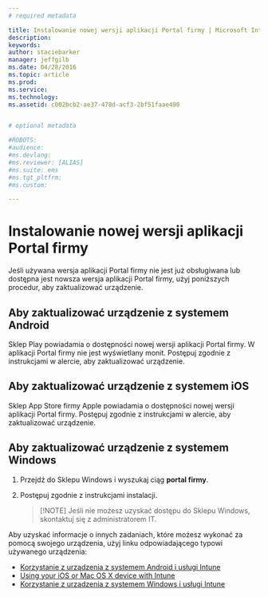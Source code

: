 ```yaml
---
# required metadata

title: Instalowanie nowej wersji aplikacji Portal firmy | Microsoft Intune
description:
keywords:
author: staciebarker
manager: jeffgilb
ms.date: 04/28/2016
ms.topic: article
ms.prod:
ms.service:
ms.technology:
ms.assetid: c002bcb2-ae37-478d-acf3-2bf51faae490


# optional metadata

#ROBOTS:
#audience:
#ms.devlang:
#ms.reviewer: [ALIAS]
#ms.suite: ems
#ms.tgt_pltfrm:
#ms.custom:

---
```


# Instalowanie nowej wersji aplikacji Portal firmy

Jeśli używana wersja aplikacji Portal firmy nie jest już obsługiwana lub dostępna jest nowsza wersja aplikacji Portal firmy, użyj poniższych procedur, aby zaktualizować urządzenie.

## Aby zaktualizować urządzenie z systemem Android

Sklep Play powiadamia o dostępności nowej wersji aplikacji Portal firmy. W aplikacji Portal firmy nie jest wyświetlany monit. Postępuj zgodnie z instrukcjami w alercie, aby zaktualizować urządzenie.

## Aby zaktualizować urządzenie z systemem iOS

Sklep App Store firmy Apple powiadamia o dostępności nowej wersji aplikacji Portal firmy. Postępuj zgodnie z instrukcjami w alercie, aby zaktualizować urządzenie.

## Aby zaktualizować urządzenie z systemem Windows

1.  Przejdź do Sklepu Windows i wyszukaj ciąg **portal firmy**.

2.  Postępuj zgodnie z instrukcjami instalacji.

    > [!NOTE] Jeśli nie możesz uzyskać dostępu do Sklepu Windows, skontaktuj się z administratorem IT.

Aby uzyskać informacje o innych zadaniach, które możesz wykonać za pomocą swojego urządzenia, użyj linku odpowiadającego typowi używanego urządzenia:

- [Korzystanie z urządzenia z systemem Android i usługi Intune](using-your-android-device-with-intune.md)</br>
- [Using your iOS or Mac OS X device with Intune](using-your-ios-or-mac-os-x-device-with-intune.md)</br>
- [Korzystanie z urządzenia z systemem Windows i usługi Intune](using-your-windows-device-with-intune.md)



<!--HONumber=May16_HO2-->


